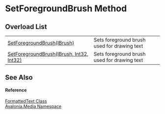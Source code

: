 # SetForegroundBrush Method


## Overload List
<table>
<tr>
<td><a href="M_Avalonia_Media_FormattedText_SetForegroundBrush_1">SetForegroundBrush(IBrush)</a></td>
<td>Sets foreground brush used for drawing text</td>
</tr>
<tr>
<td><a href="M_Avalonia_Media_FormattedText_SetForegroundBrush">SetForegroundBrush(IBrush, Int32, Int32)</a></td>
<td>Sets foreground brush used for drawing text</td>
</tr>
</table>

## See Also


#### Reference
<a href="T_Avalonia_Media_FormattedText">FormattedText Class</a>  
<a href="N_Avalonia_Media">Avalonia.Media Namespace</a>  

